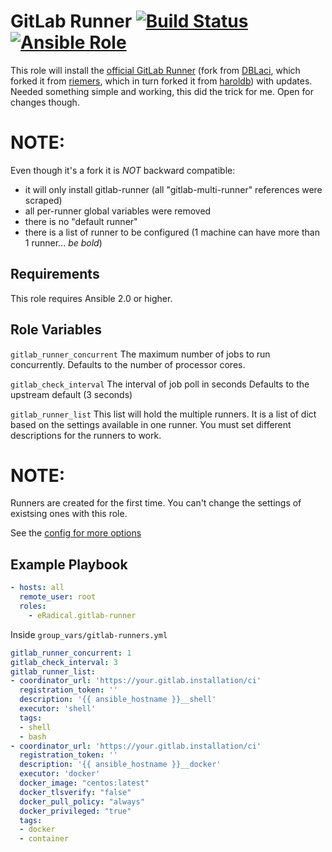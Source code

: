 GitLab Runner [![Build Status](https://api.travis-ci.org/eRadical/ansible-gitlab-runner.svg?branch=master)](https://travis-ci.org/eRadical/ansible-gitlab-runner) [![Ansible Role](https://img.shields.io/badge/role-eRadical.ansible-gitlab--runner-blue.svg?maxAge=2592000)](https://galaxy.ansible.com/eRadical/ansible-gitlab-runner/)
=============

This role will install the [official GitLab Runner](https://gitlab.com/gitlab-org/gitlab-runner)
(fork from [DBLaci](https://github.com/DBLaci/ansible-gitlab-runner), which forked it from [riemers](https://github.com/riemers/ansible-gitlab-runner), which in turn forked it from [haroldb](https://github.com/haroldb/ansible-gitlab-runner)) with updates. Needed something simple and working, this did the trick for me. Open for changes though.

# NOTE:
Even though it's a fork it is *NOT* backward compatible:
- it will only install gitlab-runner (all "gitlab-multi-runner" references were scraped)
- all per-runner global variables were removed
- there is no "default runner"
- there is a list of runner to be configured (1 machine can have more than 1 runner... *be bold*)


Requirements
------------

This role requires Ansible 2.0 or higher.

Role Variables
--------------

`gitlab_runner_concurrent`
The maximum number of jobs to run concurrently.
Defaults to the number of processor cores.

`gitlab_check_interval`
The interval of job poll in seconds
Defaults to the upstream default (3 seconds)

`gitlab_runner_list`
This list will hold the multiple runners. It is a list of dict based on the settings available in one runner. You must set different descriptions for the runners to work.

# NOTE:
Runners are created for the first time. You can't change the settings of existsing ones with this role.

See the [config for more options](https://github.com/eRadical/ansible-gitlab-runner/blob/master/tasks/register-runner.yml)

Example Playbook
----------------
```yaml
- hosts: all
  remote_user: root
  roles:
    - eRadical.gitlab-runner
```

Inside `group_vars/gitlab-runners.yml`
```yaml
gitlab_runner_concurrent: 1
gitlab_check_interval: 3
gitlab_runner_list:
- coordinator_url: 'https://your.gitlab.installation/ci'
  registration_token: ''
  description: '{{ ansible_hostname }}__shell'
  executor: 'shell'
  tags:
  - shell
  - bash
- coordinator_url: 'https://your.gitlab.installation/ci'
  registration_token: ''
  description: '{{ ansible_hostname }}__docker'
  executor: 'docker'
  docker_image: "centos:latest"
  docker_tlsverify: "false"
  docker_pull_policy: "always"
  docker_privileged: "true"
  tags:
  - docker
  - container
```
